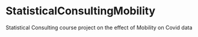 # StatisticalConsultingMobility
Statistical Consulting course project on the effect of Mobility on Covid data
